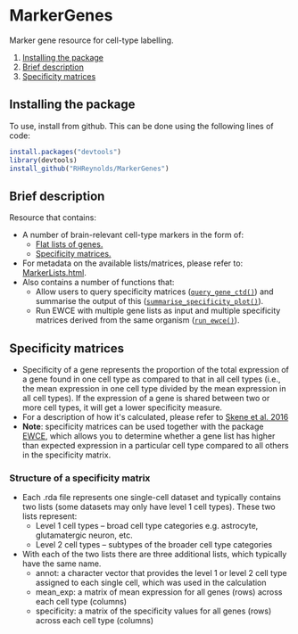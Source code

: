 # MarkerGenes
Marker gene resource for cell-type labelling.

1. [Installing the package](#install)
2. [Brief description](#description)
3. [Specificity matrices](#matrices)

## Installing the package <a name="install"></a>
To use, install from github. This can be done using the following lines of code:

``` r
install.packages("devtools")
library(devtools)
install_github("RHReynolds/MarkerGenes")
```

## Brief description <a name="description"></a>
Resource that contains:
- A number of brain-relevant cell-type markers in the form of:
    - [Flat lists of genes.](flat_lists/)
    - [Specificity matrices.](specificity_matrices/)
- For metadata on the available lists/matrices, please refer to:  [MarkerLists.html](workflows/MarkerLists.html).
- Also contains a number of functions that:
    - Allow users to query specificity matrices ([`query_gene_ctd()`](R/query_gene_ctd.R)) and summarise the output of this ([`summarise_specificity_plot()`](R/summarise_specificity_plot.R)).
    - Run EWCE with multiple gene lists as input and multiple specificity matrices derived from the same organism ([`run_ewce()`](R/run_ewce.R)).
    
## Specificity matrices <a name="matrices"></a>
- Specificity of a gene represents the proportion of the total expression of a gene found in one cell type as compared to that in all cell types (i.e., the mean expression in one cell type divided by the mean expression in all cell types). If the expression of a gene is shared between two or more cell types, it will get a lower specificity measure.
- For a description of how it's calculated, please refer to [Skene et al. 2016](https://www.frontiersin.org/articles/10.3389/fnins.2016.00016/full)
- **Note**: specificity matrices can be used together with the package [EWCE](https://github.com/NathanSkene/EWCE), which allows you to determine whether a gene list has higher than expected expression in a particular cell type compared to all others in the specificity matrix.

### Structure of a specificity matrix
-	Each .rda file represents one single-cell dataset and typically contains two lists (some datasets may only have level 1 cell types). These two lists represent:
    - Level 1 cell types – broad cell type categories e.g. astrocyte, glutamatergic neuron, etc.
    - Level 2 cell types – subtypes of the broader cell type categories
- With each of the two lists there are three additional lists, which typically have the same name.
     - annot: a character vector that provides the level 1 or level 2 cell type assigned to each single cell, which was used in the calculation
     - mean_exp: a matrix of mean expression for all genes (rows) across each cell type (columns)
     - specificity: a matrix of the specificity values for all genes (rows) across each cell type (columns)
